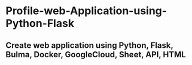 # Profile-web-Application-using-Python-Flask

## Create web application using Python, Flask, Bulma, Docker, GoogleCloud, Sheet, API, HTML
 
